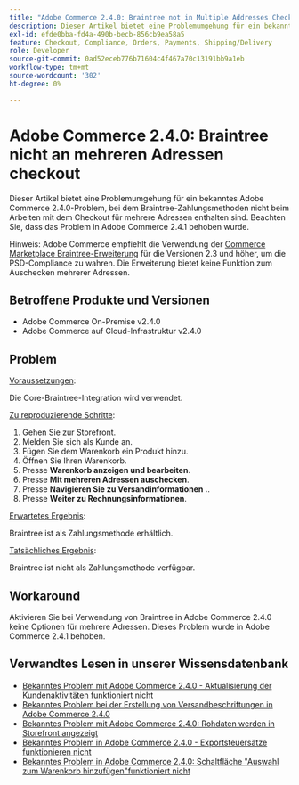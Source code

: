 ```yaml
---
title: "Adobe Commerce 2.4.0: Braintree not in Multiple Addresses Checkout"
description: Dieser Artikel bietet eine Problemumgehung für ein bekanntes Adobe Commerce 2.4.0-Problem, bei dem Braintree-Zahlungsmethoden nicht beim Arbeiten mit dem Checkout für mehrere Adressen enthalten sind. Beachten Sie, dass das Problem in Adobe Commerce 2.4.1 behoben wurde.
exl-id: efde0bba-fd4a-490b-becb-856cb9ea58a5
feature: Checkout, Compliance, Orders, Payments, Shipping/Delivery
role: Developer
source-git-commit: 0ad52eceb776b71604c4f467a70c13191bb9a1eb
workflow-type: tm+mt
source-wordcount: '302'
ht-degree: 0%

---
```


# Adobe Commerce 2.4.0: Braintree nicht an mehreren Adressen checkout

Dieser Artikel bietet eine Problemumgehung für ein bekanntes Adobe Commerce 2.4.0-Problem, bei dem Braintree-Zahlungsmethoden nicht beim Arbeiten mit dem Checkout für mehrere Adressen enthalten sind. Beachten Sie, dass das Problem in Adobe Commerce 2.4.1 behoben wurde.

Hinweis: Adobe Commerce empfiehlt die Verwendung der [Commerce Marketplace Braintree-Erweiterung](https://marketplace.magento.com/paypal-module-braintree.html) für die Versionen 2.3 und höher, um die PSD-Compliance zu wahren. Die Erweiterung bietet keine Funktion zum Auschecken mehrerer Adressen.

## Betroffene Produkte und Versionen

* Adobe Commerce On-Premise v2.4.0
* Adobe Commerce auf Cloud-Infrastruktur v2.4.0

## Problem

<u>Voraussetzungen</u>:

Die Core-Braintree-Integration wird verwendet.

<u>Zu reproduzierende Schritte</u>:

1. Gehen Sie zur Storefront.
1. Melden Sie sich als Kunde an.
1. Fügen Sie dem Warenkorb ein Produkt hinzu.
1. Öffnen Sie Ihren Warenkorb.
1. Presse **Warenkorb anzeigen und bearbeiten**.
1. Presse **Mit mehreren Adressen auschecken**.
1. Presse **Navigieren Sie zu Versandinformationen .**.
1. Presse **Weiter zu Rechnungsinformationen**.

<u>Erwartetes Ergebnis</u>:

Braintree ist als Zahlungsmethode erhältlich.

<u>Tatsächliches Ergebnis</u>:

Braintree ist nicht als Zahlungsmethode verfügbar.

## Workaround

Aktivieren Sie bei Verwendung von Braintree in Adobe Commerce 2.4.0 keine Optionen für mehrere Adressen. Dieses Problem wurde in Adobe Commerce 2.4.1 behoben.

## Verwandtes Lesen in unserer Wissensdatenbank

* [Bekanntes Problem mit Adobe Commerce 2.4.0 - Aktualisierung der Kundenaktivitäten funktioniert nicht](/help/troubleshooting/miscellaneous/magento-2-4-0-refresh-on-customer-activities-does-not-work.md)
* [Bekanntes Problem bei der Erstellung von Versandbeschriftungen in Adobe Commerce 2.4.0](/help/troubleshooting/known-issues-patches-attached/shipping-labels-creation-known-issue-in-magento-2-4-0.md)
* [Bekanntes Problem mit Adobe Commerce 2.4.0: Rohdaten werden in Storefront angezeigt](/help/troubleshooting/storefront/magento-2-4-0-issue-storefront-raw-message-data-display.md)
* [Bekanntes Problem in Adobe Commerce 2.4.0 - Exportsteuersätze funktionieren nicht](/help/troubleshooting/miscellaneous/magento-2-4-0-known-issue-export-tax-rates-does-not-work.md)
* [Bekanntes Problem in Adobe Commerce 2.4.0: Schaltfläche &quot;Auswahl zum Warenkorb hinzufügen&quot;funktioniert nicht](/help/troubleshooting/miscellaneous/magento-2-4-0-add-selections-to-my-cart-does-not-work.md)

